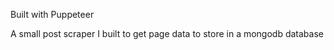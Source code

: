 Built with Puppeteer

A small post scraper I built to get page data to store in a mongodb database

